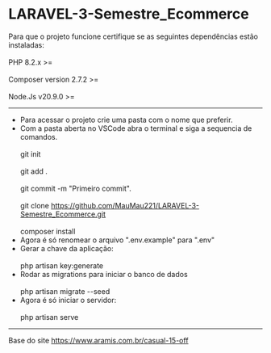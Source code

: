 # LARAVEL-3-Semestre_Ecommerce
Para que o projeto funcione certifique se as seguintes dependências estão instaladas:  <br>  
PHP 8.2.x >=  <br>  
Composer version 2.7.2 >= <br>  
Node.Js v20.9.0 >=  <br>  

-------------------------------------------
- Para acessar o projeto crie uma pasta com o nome que preferir. <br>  
- Com a pasta aberta no VSCode abra o terminal e siga a sequencia de comandos. <br>  
git init <br>  
git add . <br>  
git commit -m "Primeiro commit".  <br>  
git clone https://github.com/MauMau221/LARAVEL-3-Semestre_Ecommerce.git <br>  
composer install  <br>  
- Agora é só renomear o arquivo ".env.example" para ".env" <br>  
- Gerar a chave da aplicação: <br>  
php artisan key:generate <br>  
- Rodar as migrations para iniciar o banco de dados <br>  
php artisan migrate --seed <br>  
- Agora é só iniciar o servidor: <br>  
php artisan serve <br>

---------------------------------------------

Base do site https://www.aramis.com.br/casual-15-off
